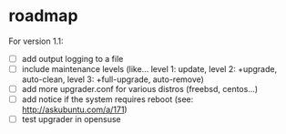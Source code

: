 roadmap
=======

For version 1.1:
- [ ] add output logging to a file
- [ ] include maintenance levels (like... level 1: update, level 2: +upgrade, auto-clean, level 3: +full-upgrade, auto-remove)
- [ ] add more upgrader.conf for various distros (freebsd, centos...)
- [ ] add notice if the system requires reboot (see: http://askubuntu.com/a/171)
- [ ] test upgrader in opensuse
